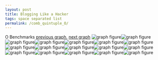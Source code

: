 ```yaml
---
layout: post
title: Blogging Like a Hacker
tags: space separated list
permalink: /comb_quintuple_O/
---
```


O Benchmarks
[previous graph](../comb_quintuple_K/), [next graph](../comb_quintuple_PDFD/)
![graph figure](./images/quintuple/O/O-AVL_box.png)![graph figure](./images/quintuple/O/O-A_box.png)![graph figure](./images/quintuple/O/O-CYPHERD_box.png)![graph figure](./images/quintuple/O/O-EGG_box.png)![graph figure](./images/quintuple/O/O-FACE_box.png)![graph figure](./images/quintuple/O/O-FLOYD_box.png)![graph figure](./images/quintuple/O/O-F_box.png)![graph figure](./images/quintuple/O/O-H_box.png)![graph figure](./images/quintuple/O/O-JSOND_box.png)![graph figure](./images/quintuple/O/O-K_box.png)![graph figure](./images/quintuple/O/O-O_box.png)![graph figure](./images/quintuple/O/O-PDFD_box.png)![graph figure](./images/quintuple/O/O-RB_box.png)![graph figure](./images/quintuple/O/O-ROD_box.png)![graph figure](./images/quintuple/O/O-SMATRIX_box.png)![graph figure](./images/quintuple/O/O-SORTD_box.png)![graph figure](./images/quintuple/O/O-ZB_box.png)